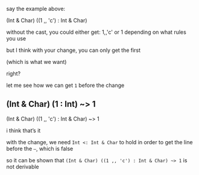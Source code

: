 say the example above:

(Int & Char) ((1 ,, 'c') : Int & Char)

without the cast, you could either get:
1,,'c'
or
1
depending on what rules you use

but I think with your change, you can only get the first

(which is what we want)

right?

let me see how we can get `1` before the change

(Int & Char) (1 : Int) ~> 1
----------------------------------------------
(Int & Char) ((1 ,, 'c') : Int & Char) ~> 1

i think that’s it

with the change, we need `Int <: Int & Char` to hold in order to get the line before the `—`, which is false

so it can be shown that `(Int & Char) ((1 ,, 'c') : Int & Char) ~> 1` is not derivable
